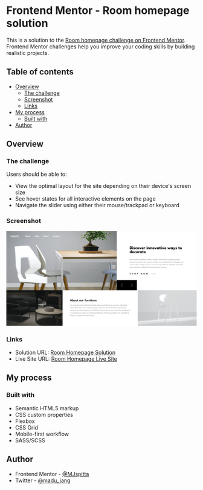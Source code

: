 # Frontend Mentor - Room homepage solution

This is a solution to the [Room homepage challenge on Frontend Mentor](https://www.frontendmentor.io/challenges/room-homepage-BtdBY_ENq). Frontend Mentor challenges help you improve your coding skills by building realistic projects. 

## Table of contents

- [Overview](#overview)
  - [The challenge](#the-challenge)
  - [Screenshot](#screenshot)
  - [Links](#links)
- [My process](#my-process)
  - [Built with](#built-with)
- [Author](#author)

## Overview

### The challenge

Users should be able to:

- View the optimal layout for the site depending on their device's screen size
- See hover states for all interactive elements on the page
- Navigate the slider using either their mouse/trackpad or keyboard

### Screenshot

![](./images/screenshot.png)


### Links

- Solution URL: [Room Homepage Solution](https://www.frontendmentor.io/solutions/room-homepage-0UJkw0KEOO)
- Live Site URL: [Room Homepage Live Site](https://mjspitta.github.io/room-homepage/)

## My process

### Built with

- Semantic HTML5 markup
- CSS custom properties
- Flexbox
- CSS Grid
- Mobile-first workflow
- SASS/SCSS


## Author

- Frontend Mentor - [@MJspitta](https://www.frontendmentor.io/profile/MJspitta)
- Twitter - [@madu_jang](https://x.com/madu_jang)